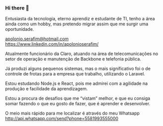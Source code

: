 ### Hi there 👋

Entusiasta da tecnologia, eterno aprendiz e estudante de TI, tenho a área ainda como um hobby, mas pretendo migrar assim que me surgir uma oportunidade.

apolonio.serafim@hotmail.com
https://www.linkedin.com/in/apolonioserafim/


Atualmente funcionário da Claro, atuando na área de telecomunicações no setor de operação e manutenção de Backbone e telefonia pública.

Já produzi alguns pequenos sistemas, mas o mais significativo foi o de controle de frotas para a empresa que trabalho, utilizando o Laravel.

Estou estudando Node.js e React, pois me admirei com a agilidade na produção e facilidade da aprendizagem.

Estou a procura de desafios que me “vistam” melhor, e que eu consiga somar fazendo o que eu gosto de fazer, que é aprender e desenvolver.

O meio mais rápido para me localizar é através do meu Whatsapp http://api.whatsapp.com/send?phone=5581993555000


<!--
**apolope/apolope** is a ✨ _special_ ✨ repository because its `README.md` (this file) appears on your GitHub profile.

Here are some ideas to get you started:

- 🔭 I’m currently working on ...
- 🌱 I’m currently learning ...
- 👯 I’m looking to collaborate on ...
- 🤔 I’m looking for help with ...
- 💬 Ask me about ...
- 📫 How to reach me: ...
- 😄 Pronouns: ...
- ⚡ Fun fact: ...
-->
